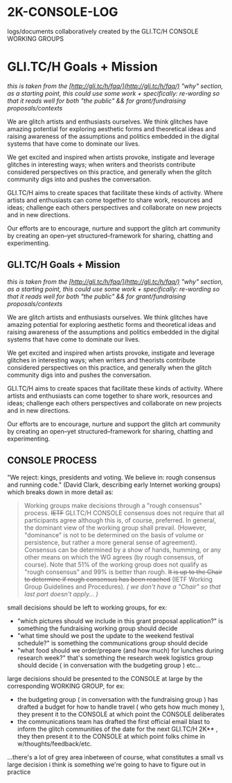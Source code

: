 # 2K-CONSOLE-LOG
logs/documents collaboratively created by the GLI.TC/H CONSOLE WORKING GROUPS

# GLI.TC/H Goals + Mission
_this is taken from the [http://gli.tc/h/faq/](http://gli.tc/h/faq/) "why" section, as a starting point, this could use some work + specifically: re-wording so that it reads well for both "the public" && for grant/fundraising proposals/contexts_

We are glitch artists and enthusiasts ourselves. We think glitches have amazing potential for exploring aesthetic forms and theoretical ideas and raising awareness of the assumptions and politics embedded in the digital systems that have come to dominate our lives. 

We get excited and inspired when artists provoke, instigate and leverage glitches in interesting ways; when writers and theorists contribute considered perspectives on this practice, and generally when the glitch community digs into and pushes the conversation.

GLI.TC/H aims to create spaces that facilitate these kinds of activity. Where artists and enthusiasts can come together to share work, resources and ideas; challenge each others perspectives and collaborate on new projects and in new directions. 

Our efforts are to encourage, nurture and support the glitch art community by creating an open–yet structured–framework for sharing, chatting and experimenting.


## GLI.TC/H Goals + Mission
_this is taken from the [http://gli.tc/h/faq/](http://gli.tc/h/faq/) "why" section, as a starting point, this could use some work + specifically: re-wording so that it reads well for both "the public" && for grant/fundraising proposals/contexts_

We are glitch artists and enthusiasts ourselves. We think glitches have amazing potential for exploring aesthetic forms and theoretical ideas and raising awareness of the assumptions and politics embedded in the digital systems that have come to dominate our lives. 

We get excited and inspired when artists provoke, instigate and leverage glitches in interesting ways; when writers and theorists contribute considered perspectives on this practice, and generally when the glitch community digs into and pushes the conversation.

GLI.TC/H aims to create spaces that facilitate these kinds of activity. Where artists and enthusiasts can come together to share work, resources and ideas; challenge each others perspectives and collaborate on new projects and in new directions. 

Our efforts are to encourage, nurture and support the glitch art community by creating an open–yet structured–framework for sharing, chatting and experimenting. 

## CONSOLE PROCESS

"We reject: kings, presidents and voting. We believe in: rough consensus and running code." (David Clark, describing early Internet working groups) which breaks down in more detail as:

> Working groups make decisions through a "rough consensus" process. ~~IETF~~ GLI.TC/H CONSOLE consensus does not require that all participants agree although this is, of course, preferred. In general, the dominant view of the working group shall prevail. (However, "dominance" is not to be determined on the basis of volume or persistence, but rather a more general sense of agreement). Consensus can be determined by a show of hands, humming, or any other means on which the WG agrees (by rough consensus, of course). Note that 51% of the working group does not qualify as "rough consensus" and 99% is better than rough. ~~It is up to the Chair to determine if rough consensus has been reached~~ (IETF Working Group Guidelines and Procedures). _( we don't have a "Chair" so that last part doesn't apply... )_


small decisions should be left to working groups, for ex:
* "which pictures should we include in this grant proposal application?" is something the fundraising working group should decide
* "what time should we post the update to the weekend festival schedule?" is something the communications group should decide
* "what food should we order/prepare (and how much) for lunches during research week?" that's something the research week logistics group should decide ( in conversation with the budgeting group )
etc...

large decisions should be presented to the CONSOLE at large by the corresponding WORKING GROUP, for ex:
* the budgeting group ( in conversation with the fundraising group ) has drafted a budget for how to handle travel ( who gets how much money ), they present it to the CONSOLE at which point the CONSOLE deliberates
* the communications team has drafted the first official email blast to inform the glitch communities of the date for the next GLI.TC/H 2K** , they then present it to the CONSOLE at which point folks chime in w/thoughts/feedback/etc.

...there's a lot of grey area inbetween of course, what constitutes a small vs large decision i think is something we're going to have to figure out in practice
